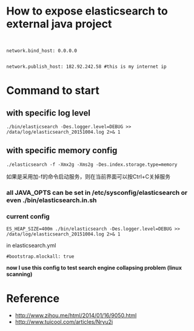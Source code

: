 # How to expose elasticsearch to external java project

```
```
<div>
<code>
network.bind_host: 0.0.0.0

network.publish_host: 182.92.242.58 #this is my internet ip
</code>
</div>

# Command to start 

## with specific log level

```
./bin/elasticsearch -Des.logger.level=DEBUG >> /data/log/elasticsearch_20151004.log 2>& 1
```

## with specific memory config

```
./elasticsearch -f -Xmx2g -Xms2g -Des.index.storage.type=memory
```

如果是采用加-f的命令启动服务，则在当前界面可以按Ctrl+C关掉服务

### all JAVA_OPTS can be set in /etc/sysconfig/elasticsearch or even ./bin/elasticsearch.in.sh

### current config

```
ES_HEAP_SIZE=400m ./bin/elasticsearch -Des.logger.level=DEBUG >> /data/log/elasticsearch_20151004.log 2>& 1
```

in elasticsearch.yml

```
#bootstrap.mlockall: true
```

<b>now I use this config to test search engine collapsing problem (linux scanning)</b>

# Reference

 - http://www.zihou.me/html/2014/01/16/9050.html
 - http://www.tuicool.com/articles/Nryu2i
